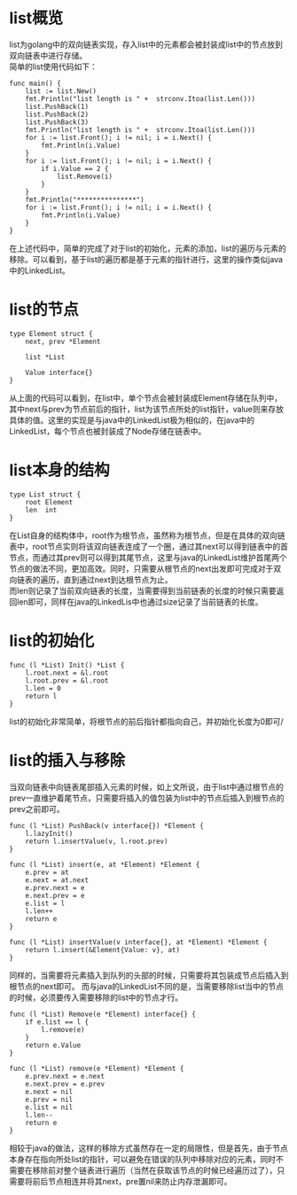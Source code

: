 # list概览
list为golang中的双向链表实现，存入list中的元素都会被封装成list中的节点放到双向链表中进行存储。        
简单的list使用代码如下：
````
func main() {
	list := list.New()
	fmt.Println("list length is " +  strconv.Itoa(list.Len()))
	list.PushBack(1)
	list.PushBack(2)
	list.PushBack(3)
	fmt.Println("list length is " +  strconv.Itoa(list.Len()))
	for i := list.Front(); i != nil; i = i.Next() {
		fmt.Println(i.Value)
	}
	for i := list.Front(); i != nil; i = i.Next() {
		if i.Value == 2 {
			list.Remove(i)
		}
	}
	fmt.Println("***************")
	for i := list.Front(); i != nil; i = i.Next() {
		fmt.Println(i.Value)
	}
}
````
在上述代码中，简单的完成了对于list的初始化，元素的添加，list的遍历与元素的移除。可以看到，基于list的遍历都是基于元素的指针进行，这里的操作类似java中的LinkedList。
# list的节点
````
type Element struct {
	next, prev *Element

	list *List

	Value interface{}
}
````
从上面的代码可以看到，在list中，单个节点会被封装成Element存储在队列中，其中next与prev为节点前后的指针，list为该节点所处的list指针，value则来存放具体的值。这里的实现是与java中的LinkedList极为相似的，在java中的LinkedList，每个节点也被封装成了Node存储在链表中。
# list本身的结构
````
type List struct {
	root Element 
	len  int     
}
````        
在List自身的结构体中，root作为根节点，虽然称为根节点，但是在具体的双向链表中，root节点实则将该双向链表连成了一个圈，通过其next可以得到链表中的首节点，而通过其prev则可以得到其尾节点，这里与java的LinkedList维护首尾两个节点的做法不同，更加高效。同时，只需要从根节点的next出发即可完成对于双向链表的遍历，直到通过next到达根节点为止。                
而len则记录了当前双向链表的长度，当需要得到当前链表的长度的时候只需要返回len即可，同样在java的LinkedLis中也通过size记录了当前链表的长度。
# list的初始化
````
func (l *List) Init() *List {
	l.root.next = &l.root
	l.root.prev = &l.root
	l.len = 0
	return l
}
````
list的初始化非常简单，将根节点的前后指针都指向自己，并初始化长度为0即可/
# list的插入与移除
当双向链表中向链表尾部插入元素的时候，如上文所说，由于list中通过根节点的prev一直维护着尾节点，只需要将插入的值包装为list中的节点后插入到根节点的prev之前即可。
````
func (l *List) PushBack(v interface{}) *Element {
	l.lazyInit()
	return l.insertValue(v, l.root.prev)
}

func (l *List) insert(e, at *Element) *Element {
	e.prev = at
	e.next = at.next
	e.prev.next = e
	e.next.prev = e
	e.list = l
	l.len++
	return e
}

func (l *List) insertValue(v interface{}, at *Element) *Element {
	return l.insert(&Element{Value: v}, at)
}
````
同样的，当需要将元素插入到队列的头部的时候，只需要将其包装成节点后插入到根节点的next即可。
而与java的LinkedList不同的是，当需要移除list当中的节点的时候，必须要传入需要移除的list中的节点才行。
````
func (l *List) Remove(e *Element) interface{} {
	if e.list == l {
		l.remove(e)
	}
	return e.Value
}

func (l *List) remove(e *Element) *Element {
	e.prev.next = e.next
	e.next.prev = e.prev
	e.next = nil 
	e.prev = nil 
	e.list = nil
	l.len--
	return e
}
````
相较于java的做法，这样的移除方式虽然存在一定的局限性，但是首先，由于节点本身存在指向所处list的指针，可以避免在错误的队列中移除对应的元素，同时不需要在移除前对整个链表进行遍历（当然在获取该节点的时候已经遍历过了），只需要将前后节点相连并将其next，pre置nil来防止内存泄漏即可。